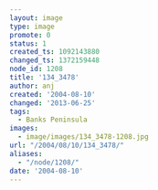 ```yaml
---
layout: image
type: image
promote: 0
status: 1
created_ts: 1092143880
changed_ts: 1372159448
node_id: 1208
title: '134_3478'
author: anj
created: '2004-08-10'
changed: '2013-06-25'
tags:
  - Banks Peninsula
images:
  - image/images/134_3478-1208.jpg
url: "/2004/08/10/134_3478/"
aliases:
  - "/node/1208/"
date: '2004-08-10'
---
```


